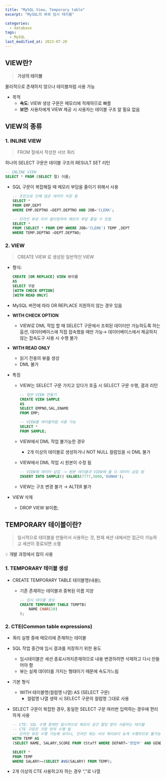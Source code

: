 ```yaml
---
title: "MySQL View, Temporary table"
excerpt: "MySQL의 뷰와 임시 테이블"

categories:
  - database
tags:
  - MySQL
last_modified_at: 2023-07-20
---
```


## VIEW란?

> **가상의 테이블**
> 

물리적으로 존재하지 않으나 테이블처럼 사용 가능

- 목적
    - **속도**: VIEW 생성 구문은 메모리에 적재하므로 빠름
    - **보안**: 사용자에게 VIEW 제공 시 사용자는 테이블 구조 알 필요 없음
    

## VIEW의 종류

### 1. INLINE VIEW

> FROM 절에서 작성한 서브 쿼리
> 

하나의 SELECT 구문은 테이블 구조의 RESULT SET  리턴

```sql
-- INLINE VIEW
SELECT * FROM (SELECT 절) 이름; 
```

- SQL 구문이 복잡해질 때 메모리 부담을 줄이기 위해서 사용
    
    ```sql
    -- 조인으로 인해 많은 데이터 저장 됨
    SELECT *
    FROM EMP,DEPT
    WHERE EMP.DEPTNO =DEPT.DEPTNO AND JOB='CLERK';
    
    -- 인라인 뷰로 미리 필터링하여 메모리 부담 줄일 수 있음
    SELECT *
    FROM (SELECT * FROM EMP WHERE JOB='CLERK') TEMP ,DEPT
    WHERE TEMP.DEPTNO =DEPT.DEPTNO;
    ```
    

### 2. VIEW

> CREATE VIEW 로 생성된 일반적인 VIEW
> 

- 형식:
    
    ```sql
    CREATE [OR REPLACE] VIEW 뷰이름  
    AS 
    SELECT 구문   
    [WITH CHECK OPTION]  
    [WITH READ ONLY]
    ```
    
- MySQL 버전에 따라 OR REPLACE 지원하지 않는 경우 있음
- **WITH CHECK OPTION**
    - VIEW로 DML 작업 할 때 SELECT 구문에서 조회된 데이터만 가능하도록 하는 옵션, 데이터베이스에 직접 접속했을 때만 가능→ 데이터베이스에서 제공하지 않는 접속도구 사용 시 수행 불가
- **WITH READ ONLY**
    - 읽기 전용의 뷰를 생성
    - DML 불가
- 특징
    - VIEW는 SELECT 구문 가지고 있다가 호출 시 SELECT 구문 수행, 결과 리턴
        
        ```sql
        -- 일반 VIEW 만들기 
        CREATE VIEW SAMPLE
        AS
        SELECT EMPNO,SAL,ENAME
        FROM EMP;
        
        -- VIEW를 테이블처럼 사용 가능
        SELECT *
        FROM SAMPLE;
        ```
        
    - VIEW에서 DML 작업 불가능한 경우
        - 2개 이상의 테이블로 생성하거나 NOT NULL 컬럼있을 시 DML 불가
    - VIEW에서 DML 작업 시 원본이 수정 됨
        
        ```sql
        -- VIEW에 데이터 삽입 -> 원본 테이블과 VIEW에 둘 다 데이터 삽입 됨
        INSERT INTO SAMPLE() VALUES(7777,5000,'EUNHA');
        ```
        
    - VIEW는 구조 변경 불가 → ALTER 불가
- VIEW 삭제
    - DROP VIEW 뷰이름;


## **TEMPORARY** 테이블이란?

> 일시적으로 테이블을 만들어서 사용하는 것, 현재 세션 내에서만 접근이 가능하고 세션이 종료되면 소멸
> 

💡 개발 과정에서 많이 사용  

### 1. TEMPORARY 테이블 생성

- CREATE TEMPORARY TABLE 테이블명(내용);
    - 기존 존재하는 테이블과 중복된 이름 지양
        
        ```sql
        -- 임시 테이블 생상
        CREATE TEMPORARY TABLE TEMPTB(
        	NAME CHAR(20)
        );
        ```
        

### 2. CTE(Common table expressions)

- 쿼리 실행 중에 메모리에 존재하는 테이블
- SQL 작업 중간에 임시 결과를 저장하기 위한 용도
    - 임시테이블은 세션 종료시까지존재하므로 내용 변경하려면 삭제하고 다시 만들어야 함
    - 뷰는 실제 데이터를 가지는 형태이기 때문에 속도가느림
- 기본 형식
    - WITH 테이블명(컬럼명 나열) AS (SELECT 구문)
        - 컬럼명 나열 생략 시 SELECT 구문의 컬럼명 그대로 사용
- SELECT  구문이 복잡한 경우, 동일한 SELECT 구문 여러번 입력하는 경우에 편리하게 사용
    
    ```sql
    -- CTE: SQL 수행 중에만 일시적으로 메모리 공간 할당 받아 사용하는 테이블
    -- CTE 구문은 가장 먼저 수행 됨
    -- 인라인 뷰로 수행 가능해 보이나, 인라인 뷰는 서브 쿼리보다 늦게 수행되므로 불가능
    WITH TEMP AS 
    (SELECT NAME, SALARY,SCORE FROM tStaff WHERE DEPART='영업부' AND GENDER='남')
    
    SELECT *
    FROM TEMP
    WHERE SALARY>=(SELECT AVG(SALARY) FROM TEMP);
    ```
    
- 2개 이상의 CTE 사용하고자 하는 경우 “,”로 나열